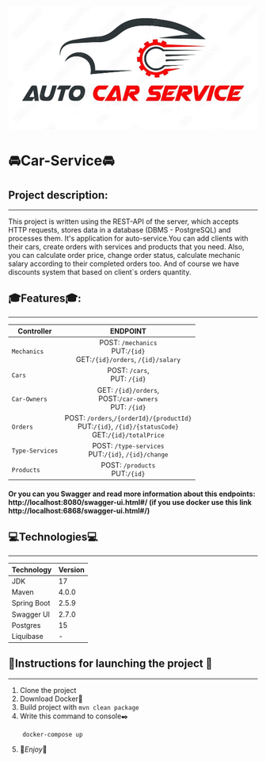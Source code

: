 ![img.png](images/Intro.jpg)
# 🚘Car-Service🚘
## Project description:
___
This project is written using the REST-API of the server, which accepts HTTP requests, stores data in a database (DBMS - PostgreSQL) and
processes them. It's application for auto-service.You can add clients with their cars, create orders with services and products that you need.
Also, you can calculate order price, change order status, calculate mechanic salary according to their completed orders too.
And of course we have discounts system that based on client`s orders quantity. 
## 🎓Features🎓:
___
| Controller      |                                                  ENDPOINT                                                   |  
|-----------------|:-----------------------------------------------------------------------------------------------------------:|
| `Mechanics`     |                 POST: `/mechanics`<br/>PUT:`/{id}` <br/> GET:`/{id}/orders`, `/{id}/salary`                 |
| `Cars`          |                                       POST: `/cars`,<br/>PUT: `/{id}`                                       |
| `Car-Owners`    |                     GET: `/{id}/orders`,<br/>POST:`/car-owners` <br/>PUT: `/{id}`<br/>                      |
| `Orders`        | POST: `/orders`,`/{orderId}/{productId}`<br/>PUT:`/{id}`, `/{id}/{statusCode}`<br/>  GET:`/{id}/totalPrice` |  
| `Type-Services` |                           POST: `/type-services`<br/>PUT:`/{id}`, `/{id}/change`                            |
| `Products`      |                                      POST: `/products`<br/>PUT:`/{id}`                                      |
#### Or you can you Swagger and read more information about this endpoints: http://localhost:8080/swagger-ui.html#/ (if you use docker use this link http://localhost:6868/swagger-ui.html#/)
## 💻Technologies💻
___
| **Technology** | **Version** |
|----------------|-------------|
| JDK            | 17          |
| Maven          | 4.0.0       |
| Spring Boot    | 2.5.9       |
| Swagger UI     | 2.7.0       |
| Postgres       | 15          |
| Liquibase      | -           |

## 💼Instructions for launching the project 💼
___
1. Clone the project
2. Download Docker🧩
3. Build project with ```mvn clean package```
4. Write this command to console✒️
```bash
    docker-compose up
```

5. 🥳*Enjoy*🥳
